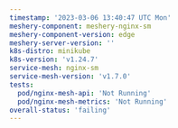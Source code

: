 ```yaml
---
timestamp: '2023-03-06 13:40:47 UTC Mon'
meshery-component: meshery-nginx-sm
meshery-component-version: edge
meshery-server-version: ''
k8s-distro: minikube
k8s-version: 'v1.24.7'
service-mesh: nginx-sm
service-mesh-version: 'v1.7.0'
tests:
  pod/nginx-mesh-api: 'Not Running'
  pod/nginx-mesh-metrics: 'Not Running'
overall-status: 'failing'
---
```

